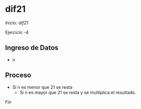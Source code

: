 # dif21

*Inicio: dif21*

Ejercicio -4

## Ingreso de Datos
- n

## Proceso
- Si n es menor que 21 se resta
    - Si n es mayor que 21 se resta y se multiplica el resultado. 
    
*Fin* 